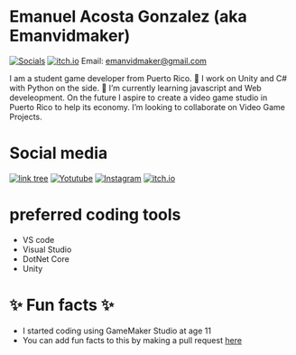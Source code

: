 
# Emanuel Acosta Gonzalez (aka Emanvidmaker) 
[![Socials](https://img.shields.io/badge/Link-Tree-green.svg)](https://linktr.ee/emanvidmaker)
[![itch.io](https://img.shields.io/badge/Play%20my%20games%20-On%20Itch.io-green.svg)](https://emanvidmaker.itch.io/)
Email: emanvidmaker@gmail.com

I am a student game developer from Puerto Rico.
🔭 I work on Unity and C# with Python on the side. 
🌱 I’m currently learning javascript and Web develeopment.
On the future I aspire to create a video game studio in Puerto Rico to help its economy.
I’m looking to collaborate on Video Game Projects.

 
# Social media
[![link tree](https://img.shields.io/badge/Link-Tree-green.svg)](https://linktr.ee/emanvidmaker)
[![Yotutube](https://img.shields.io/badge/You-tube-red.svg)](https://www.youtube.com/user/emanvidmaker)
[![Instagram](https://img.shields.io/badge/Follow%20me%20on-Instagram-green.svg)](https://www.instagram.com/emanvidmake/)
[![itch.io](https://img.shields.io/badge/Play%20my%20games%20-On%20Itch.io-green.svg)](https://emanvidmaker.itch.io/)

# preferred coding tools
 - VS code
 - Visual Studio
 - DotNet Core
 - Unity
  
# ✨ Fun facts ✨
- I started coding using GameMaker Studio at age 11
- You can add fun facts to this by making a pull request [here](https://github.com/emanvidmaker/emanvidmaker/) 



